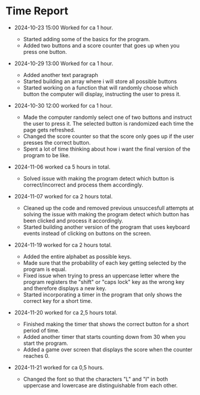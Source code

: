 # Time Report

- 2024-10-23 15:00 Worked for ca 1 hour.
  - Started adding some of the basics for the program.
  - Added two buttons and a score counter that goes up when you press one button.
 
- 2024-10-29 13:00 Worked for ca 1 hour.
  - Added another text paragraph
  - Started building an array where i will store all possible buttons
  - Started working on a function that will randomly choose which button the computer will display, instructing the user to press it.

- 2024-10-30 12:00 worked for ca 1 hour.
  - Made the computer randomly select one of two buttons and instruct the user to press it. The selected button is randomized each time the page gets refreshed.
  - Changed the score counter so that the score only goes up if the user presses the correct button.
  - Spent a lot of time thinking about how i want the final version of the program to be like.

- 2024-11-06 worked ca 5 hours in total.
  - Solved issue with making the program detect which button is correct/incorrect and process them accordingly.

- 2024-11-07 worked for ca 2 hours total.
  - Cleaned up the code and removed previous unsuccesfull attempts at solving the issue with making the program detect which button has been clicked and process it accordingly.
  - Started building another version of the program that uses keyboard events instead of clicking on buttons on the screen.

- 2024-11-19 worked for ca 2 hours total.
   - Added the entire alphabet as possible keys.
   - Made sure that the probability of each key getting selected by the program is equal.
   - Fixed issue when trying to press an uppercase letter where the program registers the "shift" or "caps lock" key as the wrong key and therefore displays a new key.
   - Started incorporating a timer in the program that only shows the correct key for a short time.
     
- 2024-11-20 worked for ca 2,5 hours total.
  - Finished making the timer that shows the correct button for a short period of time.
  - Added another timer that starts counting down from 30 when you start the program.
  - Added a game over screen that displays the score when the counter reaches 0.

- 2024-11-21 worked for ca 0,5 hours.
  - Changed the font so that the characters "L" and "I" in both uppercase and lowercase are distinguishable from each other.
